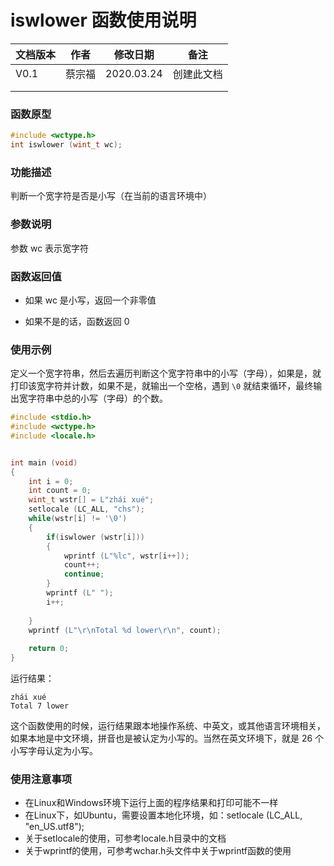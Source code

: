 # iswlower 函数使用说明







| **文档版本** | **作者** | **修改日期** | **备注**   |
| ------------ | -------- | ------------ | ---------- |
| V0.1         | 蔡宗福   | 2020.03.24   | 创建此文档 |
|              |          |              |            |
|              |          |              |            |





### 函数原型

```c
#include <wctype.h>
int iswlower (wint_t wc);
```





### **功能描述**

判断一个宽字符是否是小写（在当前的语言环境中）





### **参数说明**

参数 wc 表示宽字符





### **函数返回值**

- 如果 wc 是小写，返回一个非零值


- 如果不是的话，函数返回 0





### **使用示例**

定义一个宽字符串，然后去遍历判断这个宽字符串中的小写（字母），如果是，就打印该宽字符并计数，如果不是，就输出一个空格，遇到 `\0` 就结束循环，最终输出宽字符串中总的小写（字母）的个数。

```c
#include <stdio.h>
#include <wctype.h>
#include <locale.h>


int main (void)
{
	int i = 0;
	int count = 0;
	wint_t wstr[] = L"zhái xué";
	setlocale (LC_ALL, "chs");
	while(wstr[i] != '\0')
	{
		if(iswlower (wstr[i]))
		{
			wprintf (L"%lc", wstr[i++]);
			count++;
			continue;	
		}
		wprintf (L" ");
		i++;
		
	}
	wprintf (L"\r\nTotal %d lower\r\n", count);
	
	return 0; 
}
```



运行结果：

```
zhái xué
Total 7 lower
```

这个函数使用的时候，运行结果跟本地操作系统、中英文，或其他语言环境相关，如果本地是中文环境，拼音也是被认定为小写的。当然在英文环境下，就是 26 个小写字母认定为小写。



### **使用注意事项**

- 在Linux和Windows环境下运行上面的程序结果和打印可能不一样
- 在Linux下，如Ubuntu，需要设置本地化环境，如：setlocale (LC_ALL, "en_US.utf8");
- 关于setlocale的使用，可参考locale.h目录中的文档
- 关于wprintf的使用，可参考wchar.h头文件中关于wprintf函数的使用



